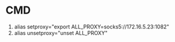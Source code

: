# CMD
1. alias setproxy="export ALL_PROXY=socks5://172.16.5.23:1082" 
2. alias unsetproxy="unset ALL_PROXY"